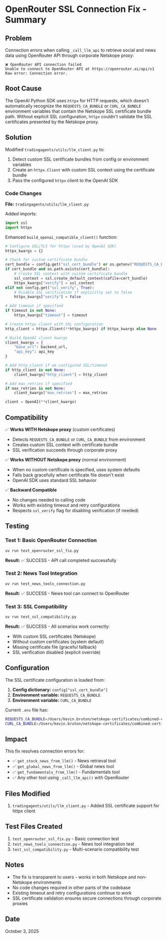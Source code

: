 # OpenRouter SSL Connection Fix - Summary

## Problem
Connection errors when calling `_call_llm_api` to retrieve social and news data using OpenRouter API through corporate Netskope proxy:
```
❌ OpenRouter API connection failed
Unable to connect to OpenRouter API at https://openrouter.ai/api/v1
Raw error: Connection error.
```

## Root Cause
The OpenAI Python SDK uses `httpx` for HTTP requests, which doesn't automatically recognize the `REQUESTS_CA_BUNDLE` or `CURL_CA_BUNDLE` environment variables that contain the Netskope SSL certificate bundle path. Without explicit SSL configuration, `httpx` couldn't validate the SSL certificates presented by the Netskope proxy.

## Solution
Modified `tradingagents/utils/llm_client.py` to:
1. Detect custom SSL certificate bundles from config or environment variables
2. Create an `httpx.Client` with custom SSL context using the certificate bundle
3. Pass the configured `httpx` client to the OpenAI SDK

### Code Changes

**File:** `tradingagents/utils/llm_client.py`

Added imports:
```python
import ssl
import httpx
```

Enhanced `build_openai_compatible_client()` function:
```python
# Configure SSL/TLS for httpx (used by OpenAI SDK)
httpx_kwargs = {}

# Check for custom certificate bundle
cert_bundle = config.get("ssl_cert_bundle") or os.getenv("REQUESTS_CA_BUNDLE") or os.getenv("CURL_CA_BUNDLE")
if cert_bundle and os.path.exists(cert_bundle):
    # Create SSL context with custom certificate bundle
    ssl_context = ssl.create_default_context(cafile=cert_bundle)
    httpx_kwargs["verify"] = ssl_context
elif not config.get("ssl_verify", True):
    # Disable SSL verification if explicitly set to false
    httpx_kwargs["verify"] = False

# Add timeout if specified
if timeout is not None:
    httpx_kwargs["timeout"] = timeout

# Create httpx client with SSL configuration
http_client = httpx.Client(**httpx_kwargs) if httpx_kwargs else None

# Build OpenAI client kwargs
client_kwargs = {
    "base_url": backend_url,
    "api_key": api_key
}

# Add http_client if we configured SSL/timeout
if http_client is not None:
    client_kwargs["http_client"] = http_client

# Add max_retries if specified
if max_retries is not None:
    client_kwargs["max_retries"] = max_retries

client = OpenAI(**client_kwargs)
```

## Compatibility

✅ **Works WITH Netskope proxy** (custom certificates)
- Detects `REQUESTS_CA_BUNDLE` or `CURL_CA_BUNDLE` from environment
- Creates custom SSL context with certificate bundle
- SSL verification succeeds through corporate proxy

✅ **Works WITHOUT Netskope proxy** (normal environment)
- When no custom certificate is specified, uses system defaults
- Falls back gracefully when certificate file doesn't exist
- OpenAI SDK uses standard SSL behavior

✅ **Backward Compatible**
- No changes needed to calling code
- Works with existing timeout and retry configurations
- Respects `ssl_verify` flag for disabling verification (if needed)

## Testing

### Test 1: Basic OpenRouter Connection
```bash
uv run test_openrouter_ssl_fix.py
```
**Result:** ✅ SUCCESS - API call completed successfully

### Test 2: News Tool Integration
```bash
uv run test_news_tools_connection.py
```
**Result:** ✅ SUCCESS - News tool can connect to OpenRouter

### Test 3: SSL Compatibility
```bash
uv run test_ssl_compatibility.py
```
**Result:** ✅ SUCCESS - All scenarios work correctly:
- With custom SSL certificates (Netskope)
- Without custom certificates (system default)
- Missing certificate file (graceful fallback)
- SSL verification disabled (explicit override)

## Configuration

The SSL certificate configuration is loaded from:

1. **Config dictionary:** `config["ssl_cert_bundle"]`
2. **Environment variable:** `REQUESTS_CA_BUNDLE`
3. **Environment variable:** `CURL_CA_BUNDLE`

Current `.env` file has:
```bash
REQUESTS_CA_BUNDLE=/Users/kevin.bruton/netskope-certificates/combined-cert-bundle.pem
CURL_CA_BUNDLE=/Users/kevin.bruton/netskope-certificates/combined-cert-bundle.pem
```

## Impact

This fix resolves connection errors for:
- ✅ `get_stock_news_from_llm()` - News retrieval tool
- ✅ `get_global_news_from_llm()` - Global news tool
- ✅ `get_fundamentals_from_llm()` - Fundamentals tool
- ✅ Any other tool using `_call_llm_api()` with OpenRouter

## Files Modified

1. `tradingagents/utils/llm_client.py` - Added SSL certificate support for httpx client

## Test Files Created

1. `test_openrouter_ssl_fix.py` - Basic connection test
2. `test_news_tools_connection.py` - News tool integration test
3. `test_ssl_compatibility.py` - Multi-scenario compatibility test

## Notes

- The fix is transparent to users - works in both Netskope and non-Netskope environments
- No code changes required in other parts of the codebase
- Existing timeout and retry configurations continue to work
- SSL certificate validation ensures secure connections through corporate proxies

## Date
October 3, 2025
